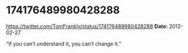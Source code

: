 # 174176489980428288
https://twitter.com/TomFrankly/status/174176489980428288
**Date:** 2012-02-27

“If you can’t understand it, you can’t change it.”
